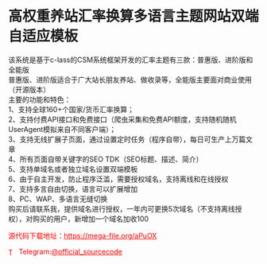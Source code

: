 # 高权重养站汇率换算多语言主题网站双端自适应模板

该系统是基于c-lass的CSM系统框架开发的汇率主题有三款：普惠版、进阶版和全能版<br>普惠版、进阶版适合于广大站长朋友养站、做收录等，全能版主要面对商业使用（开源版本）<br>主要的功能和特色：<br>1、支持全球160+个国家/货币汇率换算；<br>2、支持付费API接口和免费接口（爬虫采集和免费API额度，支持随机随机UserAgent模拟来自不同客户端）；<br>3、支持无线扩展子页面，通过设置定时任务（程序自带），每日可生产上万篇文章<br>4、所有页面自带关键字的SEO TDK（SEO标题、描述、简介）<br>5、支持单域名或者独立域名设置双端模板<br>6、由于自主开发，防止程序泛滥，需要授权域名，支持离线和在线授权<br>7、支持多言自由切换，语言可以扩展增加<br>8、PC、WAP、多语言无缝切换<br>购买后请联系我，提供域名进行授权，一年内可更换5次域名（不支持离线授权），对购买的用户，新增加一个域名加收100<br>


<p style="color: red;">源代码下载地址：<a href="https://mega-file.org/aPuOX" style="color: red;">https://mega-file.org/aPuOX</a></p><p style="color: red;"><img src="https://cdn-icons-png.flaticon.com/512/2111/2111646.png" alt="Telegram Icon" style="width: 16px; vertical-align: middle; margin-right: 5px;">Telegram:<a href="https://t.me/official_sourcecode" style="color: red;">@official_sourcecode</a></p>